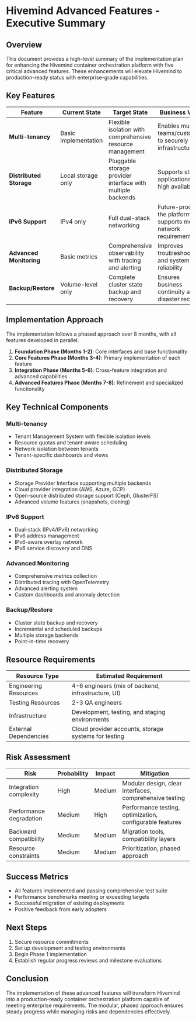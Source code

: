 # Hivemind Advanced Features - Executive Summary

## Overview

This document provides a high-level summary of the implementation plan for enhancing the Hivemind container orchestration platform with five critical advanced features. These enhancements will elevate Hivemind to production-ready status with enterprise-grade capabilities.

## Key Features

| Feature | Current State | Target State | Business Value |
|---------|--------------|--------------|---------------|
| **Multi-tenancy** | Basic implementation | Flexible isolation with comprehensive resource management | Enables multiple teams/customers to securely share infrastructure |
| **Distributed Storage** | Local storage only | Pluggable storage provider interface with multiple backends | Supports stateful applications and high availability |
| **IPv6 Support** | IPv4 only | Full dual-stack networking | Future-proofs the platform and supports modern network requirements |
| **Advanced Monitoring** | Basic metrics | Comprehensive observability with tracing and alerting | Improves troubleshooting and system reliability |
| **Backup/Restore** | Volume-level only | Complete cluster state backup and recovery | Ensures business continuity and disaster recovery |

## Implementation Approach

The implementation follows a phased approach over 8 months, with all features developed in parallel:

1. **Foundation Phase (Months 1-2)**: Core interfaces and base functionality
2. **Core Features Phase (Months 3-4)**: Primary implementation of each feature
3. **Integration Phase (Months 5-6)**: Cross-feature integration and advanced capabilities
4. **Advanced Features Phase (Months 7-8)**: Refinement and specialized functionality

## Key Technical Components

### Multi-tenancy
- Tenant Management System with flexible isolation levels
- Resource quotas and tenant-aware scheduling
- Network isolation between tenants
- Tenant-specific dashboards and views

### Distributed Storage
- Storage Provider Interface supporting multiple backends
- Cloud provider integration (AWS, Azure, GCP)
- Open-source distributed storage support (Ceph, GlusterFS)
- Advanced volume features (snapshots, cloning)

### IPv6 Support
- Dual-stack (IPv4/IPv6) networking
- IPv6 address management
- IPv6-aware overlay network
- IPv6 service discovery and DNS

### Advanced Monitoring
- Comprehensive metrics collection
- Distributed tracing with OpenTelemetry
- Advanced alerting system
- Custom dashboards and anomaly detection

### Backup/Restore
- Cluster state backup and recovery
- Incremental and scheduled backups
- Multiple storage backends
- Point-in-time recovery

## Resource Requirements

| Resource Type | Estimated Requirement |
|---------------|----------------------|
| Engineering Resources | 4-6 engineers (mix of backend, infrastructure, UI) |
| Testing Resources | 2-3 QA engineers |
| Infrastructure | Development, testing, and staging environments |
| External Dependencies | Cloud provider accounts, storage systems for testing |

## Risk Assessment

| Risk | Probability | Impact | Mitigation |
|------|------------|--------|------------|
| Integration complexity | High | Medium | Modular design, clear interfaces, comprehensive testing |
| Performance degradation | Medium | High | Performance testing, optimization, configurable features |
| Backward compatibility | Medium | Medium | Migration tools, compatibility layers |
| Resource constraints | Medium | Medium | Prioritization, phased approach |

## Success Metrics

- All features implemented and passing comprehensive test suite
- Performance benchmarks meeting or exceeding targets
- Successful migration of existing deployments
- Positive feedback from early adopters

## Next Steps

1. Secure resource commitments
2. Set up development and testing environments
3. Begin Phase 1 implementation
4. Establish regular progress reviews and milestone evaluations

## Conclusion

The implementation of these advanced features will transform Hivemind into a production-ready container orchestration platform capable of meeting enterprise requirements. The modular, phased approach ensures steady progress while managing risks and dependencies effectively.